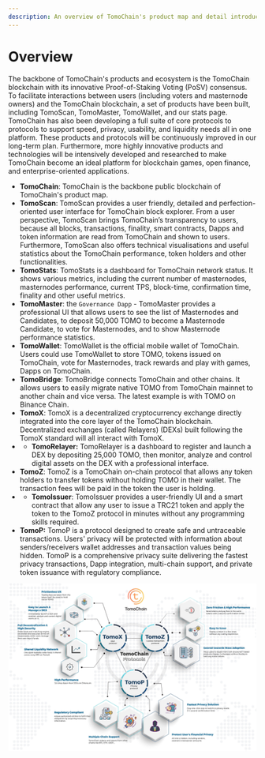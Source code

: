 ```yaml
---
description: An overview of TomoChain's product map and detail introduction
---
```


# Overview

The backbone of TomoChain's products and ecosystem is the TomoChain blockchain with its innovative Proof-of-Staking Voting \(PoSV\) consensus. To facilitate interactions between users \(including voters and masternode owners\) and the TomoChain blockchain, a set of products have been built, including TomoScan, TomoMaster, TomoWallet, and our stats page. TomoChain has also been developing a full suite of core protocols to protocols to support speed, privacy, usability, and liquidity needs all in one platform. These products and protocols will be continuously improved in our long-term plan. Furthermore, more highly innovative products and technologies will be intensively developed and researched to make TomoChain become an ideal platform for blockchain games, open finance, and enterprise-oriented applications. 

* **TomoChain**: TomoChain is the backbone public blockchain of TomoChain's product map.
* **TomoScan**: TomoScan provides a user friendly, detailed and perfection-oriented user interface for TomoChain block explorer. From a user perspective, TomoScan brings TomoChain’s transparency to users, because all blocks, transactions, finality, smart contracts, Dapps and token information are read from TomoChain and shown to users. Furthermore, TomoScan also offers technical visualisations and useful statistics about the TomoChain performance, token holders and other functionalities.
* **TomoStats**: TomoStats is a dashboard for TomoChain network status. It shows various metrics, including the current number of masternodes, masternodes performance, current TPS, block-time, confirmation time, finality and other useful metrics.
* **TomoMaster**: the `Governance Dapp` - TomoMaster provides a professional UI that allows users to see the list of Masternodes and Candidates, to deposit 50,000 TOMO to become a Masternode Candidate, to vote for Masternodes, and to show Masternode performance statistics.
* **TomoWallet**: TomoWallet is the official mobile wallet of TomoChain. Users could use TomoWallet to store TOMO, tokens issued on TomoChain, vote for Masternodes, track rewards and play with games, Dapps on TomoChain.
* **TomoBridge**: TomoBridge connects TomoChain and other chains. It allows users to easily migrate native TOMO from TomoChain mainnet to another chain and vice versa. The latest example is with TOMO on Binance Chain.
* **TomoX**: TomoX is a decentralized cryptocurrency exchange directly integrated into the core layer of the TomoChain blockchain. Decentralized exchanges \(called Relayers\) \(DEXs\) built following the TomoX standard will all interact with TomoX.
* * **TomoRelayer:** TomoRelayer is a dashboard to register and launch a DEX by depositing 25,000 TOMO, then monitor, analyze and control digital assets on the DEX with a professional interface. 
* **TomoZ**: TomoZ is a TomoChain on-chain protocol that allows any token holders to transfer tokens without holding TOMO in their wallet. The transaction fees will be paid in the token the user is holding.
* * **TomoIssuer**: TomoIssuer provides a user-friendly UI and a smart contract that allow any user to issue a TRC21 token and apply the token to the TomoZ protocol in minutes without any programming skills required.
* **TomoP:** TomoP is a protocol designed to create safe and untraceable transactions. Users' privacy will be protected with information about senders/receivers wallet addresses and transaction values being hidden. TomoP is a comprehensive privacy suite delivering the fastest privacy transactions, Dapp integration, multi-chain support, and private token issuance with regulatory compliance.

![TomoChain Protocols](../.gitbook/assets/tomop.jpeg)

